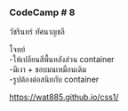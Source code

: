 ###  CodeCamp # 8
วัชรินทร์ ทัศนาญชลี



โจทย์  
-ให้เปลียนสีพื้นหลังส่วน container  
-มีเงา + ขอบมนเหมือนเดิม  
-รูปต้องต่อสนิทกับ container

https://wat885.github.io/css1/
